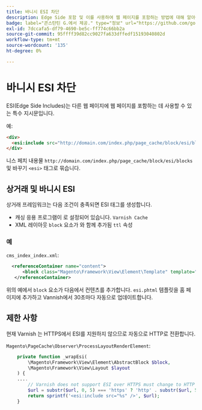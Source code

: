 ```yaml
---
title: 바니시 ESI 차단
description: Edge Side 포함 및 이를 사용하여 웹 페이지를 포함하는 방법에 대해 알아봅니다.
badge: label="콘스탄틴 G.에서 제공." type="정보" url="https://github.com/goivvy" tooltip="콘스탄틴 G."
exl-id: 7dccafa5-df79-4690-be5c-ff774c66bb2a
source-git-commit: 95ffff39d82cc9027fa633dffedf15193040802d
workflow-type: tm+mt
source-wordcount: '135'
ht-degree: 0%

---
```


# 바니시 ESI 차단

ESI(Edge Side Includes)는 다른 웹 페이지에 웹 페이지를 포함하는 데 사용할 수 있는 특수 지시문입니다.

예:

```html
<div>
  <esi:include src="http://domain.com/index.php/page_cache/block/esi/blocks"/>
</div>
```

니스 페치 내용물 `http://domain.com/index.php/page_cache/block/esi/blocks` 및 바꾸기 `<esi>` 태그로 묶습니다.

## 상거래 및 바니시 ESI

상거래 프레임워크는 다음 조건이 충족되면 ESI 태그를 생성합니다.

- 캐싱 응용 프로그램이 로 설정되어 있습니다. `Varnish Cache`
- XML 레이아웃 `block` 요소가 와 함께 추가됨 `ttl` 속성

### 예

`cms_index_index.xml`:

```xml
  <referenceContainer name="content">
      <block class="Magento\Framework\View\Element\Template" template="Magento_Paypal::esi.phtml" ttl="30"/>
   </referenceContainer>
```

위의 예에서 `block` 요소가 다음에서 컨텐츠를 추가합니다. `esi.phtml` 템플릿을 홈 페이지에 추가하고 Vannish에서 30초마다 자동으로 업데이트합니다.

## 제한 사항

현재 Varnish 는 HTTPS에서 ESI를 지원하지 않으므로 자동으로 HTTP로 전환합니다.

`Magento\PageCache\Observer\ProcessLayoutRenderElement`:

```php
    private function _wrapEsi(
        \Magento\Framework\View\Element\AbstractBlock $block,
        \Magento\Framework\View\Layout $layout
    ) {
    ....
        // Varnish does not support ESI over HTTPS must change to HTTP
        $url = substr($url, 0, 5) === 'https' ? 'http' . substr($url, 5) : $url;
        return sprintf('<esi:include src="%s" />', $url);
    }
```
